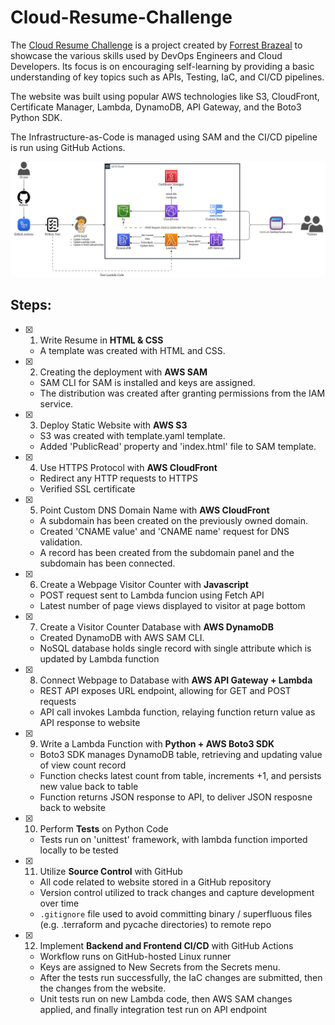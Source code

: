 # Cloud-Resume-Challenge
The [Cloud Resume Challenge](https://cloudresumechallenge.dev/docs/the-challenge/aws/) is a project created by [Forrest Brazeal](https://forrestbrazeal.com/) to showcase the various skills used by DevOps Engineers and Cloud Developers. Its focus is on encouraging self-learning by providing a basic understanding of key topics such as APIs, Testing, IaC, and CI/CD pipelines.

The website was built using popular AWS technologies like S3, CloudFront, Certificate Manager, Lambda, DynamoDB, API Gateway, and the Boto3 Python SDK.

The Infrastructure-as-Code is managed using SAM and the CI/CD pipeline is run using GitHub Actions.

<img src="https://github.com/BerkayTuran/Cloud-Resume-Challenge/blob/main/Cloud-Resume-Challenge.jpg" alt="Website Architecture Diagram">

## Steps:

- [x]  1. Write Resume in **HTML & CSS**
    - A template was created with HTML and CSS.

- [x]  2. Creating the deployment with **AWS SAM**
    - SAM CLI for SAM is installed and keys are assigned.
    - The distribution was created after granting permissions from the IAM service.

- [x]  3. Deploy Static Website with  **AWS S3**
    - S3 was created with template.yaml template.
    - Added 'PublicRead' property and 'index.html' file to SAM template.

- [x]  4. Use HTTPS Protocol with **AWS CloudFront**
    - Redirect any HTTP requests to HTTPS
    - Verified SSL certificate

- [x]  5. Point Custom DNS Domain Name with **AWS CloudFront**
    - A subdomain has been created on the previously owned domain.
    - Created 'CNAME value' and 'CNAME name' request for DNS validation.
    - A record has been created from the subdomain panel and the subdomain has been connected.

- [x]  6. Create a Webpage Visitor Counter with **Javascript**
    - POST request sent to Lambda funcion using Fetch API
    - Latest number of page views displayed to visitor at page bottom

- [x]  7. Create a Visitor Counter Database with **AWS DynamoDB**
    - Created DynamoDB with AWS SAM CLI.
    - NoSQL database holds single record with single attribute which is updated by Lambda function

- [x]  8. Connect Webpage to Database with **AWS API Gateway + Lambda**
    - REST API exposes URL endpoint, allowing for GET and POST requests
    - API call invokes Lambda function, relaying function return value as API response to website

- [x] 9. Write a Lambda Function with **Python + AWS Boto3 SDK**
    - Boto3 SDK manages DynamoDB table, retrieving and updating value of view count record
    - Function checks latest count from table, increments +1, and persists new value back to table
    - Function returns JSON response to API, to deliver JSON resposne back to website

- [x] 10. Perform **Tests** on Python Code
    - Tests run on 'unittest' framework, with lambda function imported locally to be tested

- [x] 11. Utilize **Source Control** with GitHub
    - All code related to website stored in a GitHub repository
    - Version control utilized to track changes and capture development over time
    - `.gitignore` file used to avoid committing binary / superfluous files (e.g. .terraform and pycache directories) to remote repo

- [x] 12. Implement **Backend and Frontend CI/CD** with GitHub Actions
    - Workflow runs on GitHub-hosted Linux runner
    - Keys are assigned to New Secrets from the Secrets menu.
    - After the tests run successfully, the IaC changes are submitted, then the changes from the website.
    - Unit tests run on new Lambda code, then AWS SAM changes applied, and finally integration test run on API endpoint